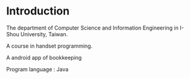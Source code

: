 # Introduction

The department of Computer Science and Information Engineering in I-Shou University, Taiwan.

A course in handset programming.

A android app of bookkeeping

Program language : Java
